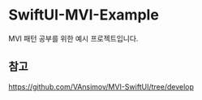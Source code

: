 # SwiftUI-MVI-Example
MVI 패턴 공부를 위한 예시 프로젝트입니다.

## 참고
https://github.com/VAnsimov/MVI-SwiftUI/tree/develop
